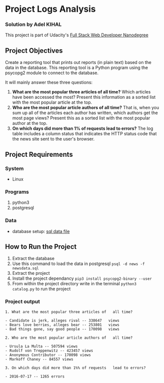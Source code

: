 # Project Logs Analysis
### Solution by Adel KIHAL

This project is part of Udacity's [Full Stack Web Developer Nanodegree](https://www.udacity.com/course/full-stack-web-developer-nanodegree--nd004)
## Project Objectives

Create a reporting tool that prints out reports (in plain text) based on the data in the database. This reporting tool is a Python program using the psycopg2 module to connect to the database.

It will mainly answer these three questions:

1. **What are the most popular three articles of all time?** Which articles have been accessed the most? Present this information as a sorted list with the most popular article at the top.
2. **Who are the most popular article authors of all time?** That is, when you sum up all of the articles each author has written, which authors get the most page views? Present this as a sorted list with the most popular author at the top.
3. **On which days did more than 1% of requests lead to errors?** The log table includes a column status that indicates the HTTP status code that the news site sent to the user's browser.

## Project Requirements
### System
- Linux
### Programs
1. python3 
3. postgresql
### Data
- database setup: [sql data file](https://d17h27t6h515a5.cloudfront.net/topher/2016/August/57b5f748_newsdata/newsdata.zip)

## How to Run the Project
1. Extract the database
2. Use this command to load the data in postgresql ``` psql -d news -f newsdata.sql ```
3. Extract the project
4. Install the project dependancy ```pip3 install psycopg2-binary --user```
5. From within the project directory write in the terminal ```python3 catalog.py``` to run the project

### Project output 


    1. What are the most popular three articles of   all time?
    
    - Candidate is jerk, alleges rival -- 338647   views
    - Bears love berries, alleges bear -- 253801   views
    - Bad things gone, say good people -- 170098   views
    
    2. Who are the most popular article authors of   all time?
    
    - Ursula La Multa -- 507594 views
    - Rudolf von Treppenwitz -- 423457 views
    - Anonymous Contributor -- 170098 views
    - Markoff Chaney -- 84557 views
    
    3. On which days did more than 1%% of requests   lead to errors?
    
    - 2016-07-17 -- 1265 errors
